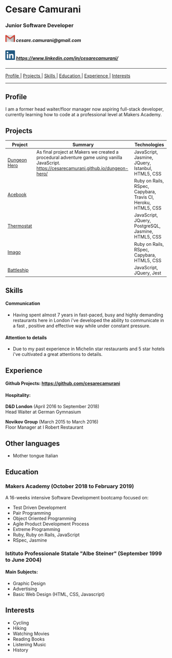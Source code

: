 
<h1> Cesare Camurani </h1>

<h3> Junior Software Developer </h3>

<h5> <img src="/Images/gmail.png" width="30" height="22"> cesare.camurani@gmail.com </h4>
<h5>  <img src="/Images/linkedin-logo-copy.png" width="30" height="30"> <a href="https://www.linkedin.com/in/cesarecamurani/">https://www.linkedin.com/in/cesarecamurani/</a> </h4>

<hr>

[Profile ](#profile) |
[Projects ](#projects) |
[Skills ](#skills) |
[Education ](#education) |
[Experience ](#experience) |
[Interests ](#interests)

<hr>

## Profile

I am a former head waiter/floor manager now aspiring full-stack developer, currently learning how to code at a professional level at Makers Academy.



## Projects

| Project | Summary | Technologies |
|----------|----------|----------|
| [Dungeon Hero](https://github.com/cesarecamurani/dungeon-hero) | As final project at Makers we created a procedural adventure game using vanilla JavaScript. <a href="https://cesarecamurani.github.io/dungeon-hero/">https://cesarecamurani.github.io/dungeon-hero/</a> | JavaScript, Jasmine, JQuery, Istanbul, HTML5, CSS|
| [Acebook](https://github.com/cesarecamurani/acebook-firenze) |  | Ruby on Rails, RSpec, Capybara, Travis CI, Heroku, HTML5, CSS |
| [Thermostat](https://github.com/cesarecamurani/Thermostat-JavaScript) |  | JavaScript, JQuery, PostgreSQL, Jasmine, HTML5, CSS|
| [Imago](https://github.com/cesarecamurani/Imago) |  | Ruby on Rails, RSpec, Capybara, HTML5, CSS|
| [Battleship](https://github.com/cesarecamurani/BattleShip-JavaScript) |  | JavaScript, JQuery, Jest |

## Skills

#### Communication

- Having spent almost 7 years in fast-paced, busy and highly demanding restaurants here in London i've developed the ability to communicate in a fast , positive and effective way while under constant pressure.

#### Attention to details

- Due to my past experience in Michelin star restaurants and 5 star hotels i've cultivated a great attentions to details.

## Experience

#### Github Projects: <a href="https://github.com/cesarecamurani?tab=repositories" target="_blank">https://github.com/cesarecamurani</a>

#### Hospitality:

**D&D London** (April 2016 to September 2018)    
Head Waiter at German Gymnasium  

**Novikov Group** (March 2015 to March 2016)   
Floor Manager at I Robert Restaurant

## Other languages

- Mother tongue Italian

## Education

### Makers Academy (October 2018 to February 2019)

 A 16-weeks intensive Software Development bootcamp focused on:

- Test Driven Development
- Pair Programming
- Object Oriented Programming
- Agile Product Development Process
- Extreme Programming
- Ruby, Ruby on Rails, JavaScript
- RSpec, Jasmine

### Istituto Professionale Statale "Albe Steiner" (September 1999 to June 2004)

#### Main Subjects:
- Graphic Design
- Advertising
- Basic Web Design (HTML, CSS, Javascript)

## Interests

- Cycling
- Hiking
- Watching Movies
- Reading Books
- Listening Music
- History
